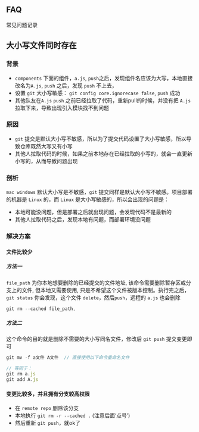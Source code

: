 ## FAQ
常见问题记录

## 大小写文件同时存在
### 背景
- `components` 下面的组件，`a.js`, `push`之后，发现组件名应该为大写，本地直接改名为`A.js`, `push` 之后，发现 `push` 不上去，
- 设置 `git` 大小写敏感： `git config core.ignorecase false`, `push` 成功
- 其他队友在`A.js` `push` 之前已经拉取了代码，重新pull的时候，并没有把 `A.js` 拉取下来，导致出现引入模块找不到问题

### 原因
- `git` 提交是默认大小写不敏感，所以为了提交代码设置了大小写敏感，所以导致仓库既然大写又有小写
- 其他人拉取代码的时候，如果之前本地存在已经拉取的小写的，就会一直更新小写的，从而导致问题出现

### 剖析
`mac windows` 默认大小写是不敏感，`git` 提交同样是默认大小写不敏感。项目部署的机器是 `Linux` 的，而 `Linux` 是大小写敏感的，所以会出现的问题是：
- 本地可能没问题，但是部署之后就出现问题，会发现代码不是最新的
- 其他人拉取代码之后，发现本地有问题，而部署环境没问题

### 解决方案
#### 文件比较少
##### 方法一
`file_path` 为你本地想要删除的已经提交的文件地址, 该命令需要删除暂存区或分支上的文件, 但本地又需要使用, 只是不希望这个文件被版本控制。执行完之后，`git status` 你会发现，这个文件 `delete`，然后`push`，远程的 `a.js` 也会删除
```js
git rm --cached file_path,
```

##### 方法二
这个命令的目的就是删除不需要的大小写同名文件，修改后 `git push` 提交变更即可
```js
git mv -f a文件 A文件  // 直接使用以下命令重命名文件

// 等同于：
git rm a.js
git add A.js
```

#### 变更比较多，并且拥有分支较高权限
- 在 `remote repo` 删除该分支
- 本地执行 `git rm -r --cached .` (注意后面‘点号’)
- 然后重新 `git push`，就ok了